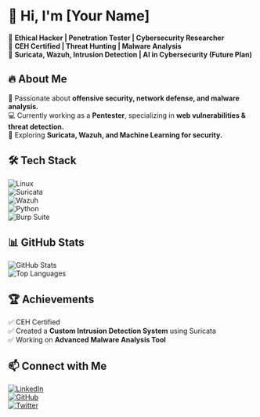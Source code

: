 # 👋 Hi, I'm [Your Name]  

🔹 **Ethical Hacker | Penetration Tester | Cybersecurity Researcher**  
🔹 **CEH Certified | Threat Hunting | Malware Analysis**  
🔹 **Suricata, Wazuh, Intrusion Detection | AI in Cybersecurity (Future Plan)**  

## 🔥 About Me  
🚀 Passionate about **offensive security, network defense, and malware analysis.**  
💻 Currently working as a **Pentester**, specializing in **web vulnerabilities & threat detection.**  
🎯 Exploring **Suricata, Wazuh, and Machine Learning for security.**  

## 🛠️ Tech Stack  
![Linux](https://img.shields.io/badge/Linux-FCC624?style=flat&logo=linux&logoColor=black)  
![Suricata](https://img.shields.io/badge/Suricata-FF6C37?style=flat&logo=suricata&logoColor=white)  
![Wazuh](https://img.shields.io/badge/Wazuh-007ACC?style=flat&logo=wazuh&logoColor=white)  
![Python](https://img.shields.io/badge/Python-3776AB?style=flat&logo=python&logoColor=white)  
![Burp Suite](https://img.shields.io/badge/Burp_Suite-FF6C37?style=flat&logo=burpsuite&logoColor=white)  

## 📊 GitHub Stats  
![GitHub Stats](https://github-readme-stats.vercel.app/api?username=your-username&show_icons=true&theme=radical)  
![Top Languages](https://github-readme-stats.vercel.app/api/top-langs/?username=your-username&layout=compact&theme=radical)  

## 🏆 Achievements  
✅ CEH Certified  
✅ Created a **Custom Intrusion Detection System** using Suricata  
✅ Working on **Advanced Malware Analysis Tool**  

## 📫 Connect with Me  
[![LinkedIn](https://img.shields.io/badge/LinkedIn-0A66C2?style=flat&logo=linkedin&logoColor=white)](https://www.linkedin.com/in/your-profile)  
[![GitHub](https://img.shields.io/badge/GitHub-181717?style=flat&logo=github&logoColor=white)](https://github.com/your-username)  
[![Twitter](https://img.shields.io/badge/Twitter-1DA1F2?style=flat&logo=twitter&logoColor=white)](https://twitter.com/your-handle)  
